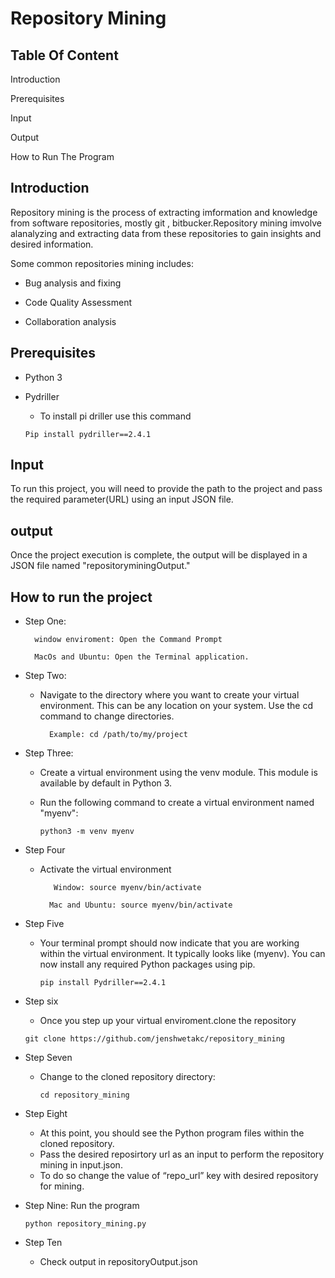 # Repository Mining
## Table Of Content

Introduction

Prerequisites

Input

Output

How to Run The Program

## Introduction
Repository mining is the process of extracting imformation and knowledge from software repositories, mostly git , bitbucker.Repository mining imvolve alanalyzing and extracting data from these repositories to gain insights and desired information.

Some common repositories mining includes:

- Bug analysis and fixing

- Code Quality Assessment

- Collaboration analysis

## Prerequisites
 
- Python 3
- Pydriller
    - To install pi driller use this command 
    
  `Pip install pydriller==2.4.1`

## Input
To run this project, you will need to provide the path to the project and pass the required parameter(URL) using an input JSON file.

## output
Once the project execution is complete, the output will be displayed in a JSON file named "repositoryminingOutput."

## How to run the project
- Step One:

        window enviroment: Open the Command Prompt 

        MacOs and Ubuntu: Open the Terminal application. 

- Step Two:

    - Navigate to the directory where you want to create your   virtual environment. This can be any location on your system. Use the cd command to change directories.

            Example: cd /path/to/my/project

-   Step Three:

    - Create a virtual environment using the venv module. This module is available by default in Python 3.
    -  Run the following command to create a virtual environment  named "myenv":
        
        `python3 -m venv myenv`

- Step Four

    - Activate the virtual environment

             Window: source myenv/bin/activate

            Mac and Ubuntu: source myenv/bin/activate

- Step Five

    - Your terminal prompt should now indicate that you are working within the virtual environment. It typically looks like (myenv). You can now install any required Python packages using pip.


        `pip install Pydriller==2.4.1`

- Step six

    - Once you step up your virtual enviroment.clone the repository

    `git clone https://github.com/jenshwetakc/repository_mining`

- Step Seven

    - Change to the cloned repository directory:

        `cd repository_mining`

- Step Eight

    - At this point, you should see the Python program files within the cloned repository.
    - Pass the desired reposirtory url as an input to perform the repository mining in input.json. 
    - To do so change the value of “repo_url” key with desired repository for mining.


- Step Nine: Run the program 

    `python repository_mining.py`

- Step Ten

    - Check output in repositoryOutput.json

